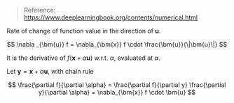 
> Reference: https://www.deeplearningbook.org/contents/numerical.html

Rate of change of function value in the direction of $\bm{u}$. 

$$
\nabla _{\bm{u}} f = \nabla_{\bm{x}} f \cdot \frac{\bm{u}}{\|\bm{u}\|}
$$

It is the derivative of $f(\bm{x}+ \alpha\bm{u})$ w.r.t. $\alpha$, evaluated at $\alpha$.

Let $\bm{y} = \bm{x} + \alpha \bm{u}$, with chain rule

$$
\frac{\partial f}{\partial \alpha} = \frac{\partial f}{\partial y} \frac{\partial y}{\partial \alpha} = \nabla_{\bm{x}} f \cdot \bm{u}
$$
